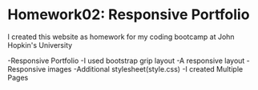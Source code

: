 # Homework02: Responsive Portfolio

I created this website as homework for my coding bootcamp at John Hopkin's University

-Responsive Portfolio
-I used bootstrap grip layout
-A responsive layout
-Responsive images
-Additional stylesheet(style.css)
-I created Multiple Pages
